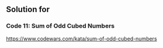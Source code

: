 ## Solution for []()


### Code 11: Sum of Odd Cubed Numbers

https://www.codewars.com/kata/sum-of-odd-cubed-numbers